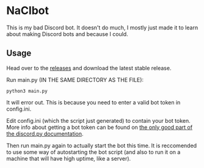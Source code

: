 # NaClbot

This is my bad Discord bot. It doesn't do much, I mostly just made it to learn about making Discord bots and because I could.

## Usage

Head over to the [releases](https://github.com/NaCl10/naclbot/releases) and download the latest stable release.

Run main.py (IN THE SAME DIRECTORY AS THE FILE):

```shell
python3 main.py
```
It will error out. This is because you need to enter a valid bot token in config.ini.

Edit config.ini (which the script just generated) to contain your bot token. More info about getting a bot token can be found on [the only good part of the discord.py documentation](https://discordpy.readthedocs.io/en/latest/discord.html#discord-intro).

Then run main.py again to actually start the bot this time. It is reccomended to use some way of autostarting the bot script (and also to run it on a machine that will have high uptime, like a server).
